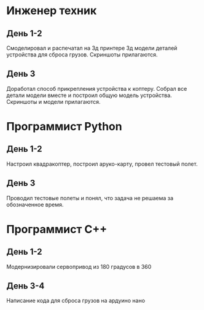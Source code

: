 # Инженер техник

## День 1-2

Смоделировал и распечатал на 3д принтере 3д модели деталей устройства для сброса грузов. Скриншоты прилагаются.

## День 3

Доработал способ прикрепления устройства к коптеру. Собрал все детали модели вместе и построил общую модель устройства. Скриншоты и модели прилагаются.

# Программист Python

## День 1-2

Настроил квадракоптер, построил аруко-карту, провел тестовый полет.

## День 3

Проводил тестовые полеты и понял, что задача не решаема за обозначенное время.

# Программист C++

## День 1-2

Модернизировали сервопривод из 180 градусов в 360

## День 3-4

Написание кода для сброса грузов на ардуино нано
